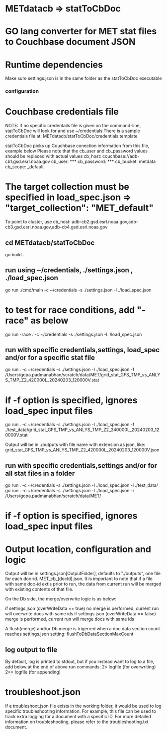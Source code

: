 # METdatacb => statToCbDoc
# GO lang converter for MET stat files to Couchbase document JSON 


# Runtime dependencies
Make sure settings.json is in the same folder as the statToCbDoc executable

### configuration
# Couchbase credentials file
NOTE: If no specific credentails file is given on the command-line, statToCbDoc
will look for and use ~/credentials
There is a sample credentials file at: METdatacb/statToCbDoc/credentials.template

statToCbDoc picks up Couchbase conection information from this file, example below
Please note that the cb_user and cb_password values should be replaced with actual values
cb_host: couchbase://adb-cb1.gsd.esrl.noaa.gov
cb_user: ***
cb_password: ***
cb_bucket: metdata
cb_scope: _default
# The target collection must be specified in load_spec.json => "target_collection": "MET_default"

To point to cluster, use
cb_host: adb-cb2.gsd.esrl.noaa.gov,adb-cb3.gsd.esrl.noaa.gov,adb-cb4.gsd.esrl.noaa.gov


## cd METdatacb/statToCbDoc
go build .
## run using ~/credentials, ./settings.json , ./load_spec.json 
go run ./cmd/main -c ~/credentials -s ./settings.json -l ./load_spec.json
# to test for race conditions, add "-race" as below
go run -race . -c ~/credentials -s ./settings.json -l ./load_spec.json
## run with specific credentials,settings, load_spec and/or for a specific stat file
go run . -c ~/credentials -s ./settings.json -l ./load_spec.json -f /Users/gopa.padmanabhan/scratch/data/MET/grid_stat_GFS_TMP_vs_ANLYS_TMP_Z2_420000L_20240203_120000V.stat
# if -f option is specified, ignores load_spec input files

go run . -c ~/credentials -s ./settings.json -l ./load_spec.json -f ./test_data/grid_stat_GFS_TMP_vs_ANLYS_TMP_Z2_240000L_20240203_120000V.stat

Output will be in ./outputs with file name with extension as json, like:
grid_stat_GFS_TMP_vs_ANLYS_TMP_Z2_420000L_20240203_120000V.json

## run with specific credentials,settings and/or for all stat files in a folder
go run . -c ~/credentials -s ./settings.json -l ./load_spec.json -i ./test_data/
go run . -c ~/credentials -s ./settings.json -l ./load_spec.json -i /Users/gopa.padmanabhan/scratch/data/MET/
# if -f option is specified, ignores load_spec input files

# Output location, configuration and logic
Output will be in settings.json[OutputFolder], defaults to "./outputs", one file for each doc-id.
MET_cb_[docId].json.  It is important to note that if 
a file with same doc-id extis prior to run, the data from
current run will be merged with existing contents of that file.

On the Db side, the merge/overwrite logic is as below:

if settings.json (overWriteData == true)
    no merge is performed, current run will overwrite docs with same ids
if settings.json (overWriteData == false)
    merge is performed, current run will merge docs with same ids

A flush(merge) and/or Db merge is trigerred when a doc data section count reaches
settings.json setting: flushToDbDataSectionMaxCount


## log output to file
By default, log is printed to stdout, but if you instead want to log to a file, add below at the end of above run commands:
2> logfile (for overwriting)
2>> logfile (for appending)

# troubleshoot.json
If a troubleshoot.json file exists in the working folder, it would be used to log specific troubleshooting information.
For example, this file can be used to track extra logging for a document with a specific ID.
For more detailed information on troubleshooting, please refer to the troubleshooting.txt document.